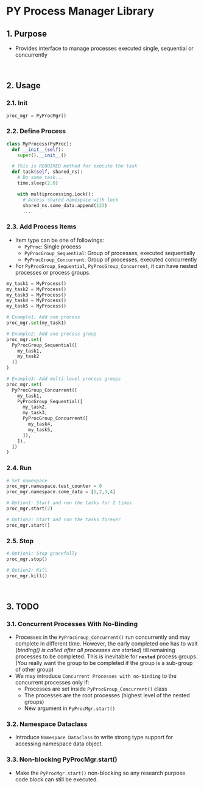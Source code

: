 # PY Process Manager Library

## 1. Purpose
- Provides interface to manage processes executed single, sequential or concurrently

<br>

## 2. Usage

### 2.1. Init
```python
proc_mgr = PyProcMgr()
```

### 2.2. Define Process
```python
class MyProcess(PyProc):
  def __init__(self):
    super().__init__()

  # This is REQUIRED method for execute the task
  def task(self, shared_ns):
    # Do some task...
    time.sleep(2.0)

    with multiprocessing.Lock():
      # Access shared namespace with lock
      shared_ns.some_data.append(123)
      ...

```

### 2.3. Add Process Items
- Item type can be one of followings:
  - `PyProc`: Single process
  - `PyProcGroup_Sequential`: Group of processes, executed sequentially
  - `PyProcGroup_Concurrent`: Group of processes, executed concurrently
- For `PyProcGroup_Sequential`, `PyProcGroup_Concurrent`, it can have nested processes or process groups.

```python
my_task1 = MyProcess()
my_task2 = MyProcess()
my_task3 = MyProcess()
my_task4 = MyProcess()
my_task5 = MyProcess()

# Example1: Add one process
proc_mgr.set(my_task1)

# Example2: Add one process group
proc_mgr.set(
  PyProcGroup_Sequential([
    my_task1,
    my_task2
  )]
)

# Example3: Add multi-level process groups
proc_mgr.set(
  PyProcGroup_Concurrent([
    my_task1,
    PyProcGroup_Sequential([
      my_task2,
      my_task3,
      PyProcGroup_Concurrent([
        my_task4,
        my_task5,
      ]),
    ]),
  ])
)
```  

### 2.4. Run
```python
# Set namespace
proc_mgr.namespace.test_counter = 0
proc_mgr.namespace.some_data = [1,2,3,4]

# Option1: Start and run the tasks for 2 times
proc_mgr.start(2)

# Option2: Start and run the tasks forever
proc_mgr.start()
```

### 2.5. Stop
```python
# Option1: Stop gracefully
proc_mgr.stop()

# Option2: Kill
proc_mgr.kill()
```

<br>

## 3. TODO
### 3.1. Concurrent Processes With No-Binding
- Processes in the `PyProcGroup_Concurrent()` run concurrently and may complete in different time. However, the early completed one has to wait (*binding() is called after all processes are started*) till remaining processes to be completed. This is inevitable for **`nested`** process groups. (You really want the group to be completed if the group is a sub-group of other group)
- We may introduce `Concurrent Processes with no-binding` to the concurrent processes only if:
  - Processes are set inside `PyProcGroup_Concurrent()` class
  - The processes are the root processes (highest level of the nested groups)
  - New argument in `PyProcMgr.start()`

### 3.2. Namespace Dataclass
- Introduce `Namespace Dataclass` to write strong type support for accessing namespace data object.

### 3.3. Non-blocking PyProcMgr.start()
- Make the `PyProcMgr.start()` non-blocking so any research purpose code block can still be executed.

<br>